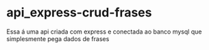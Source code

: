 # api_express-crud-frases
Essa á uma api criada com express e conectada ao banco mysql que simplesmente pega dados de frases
